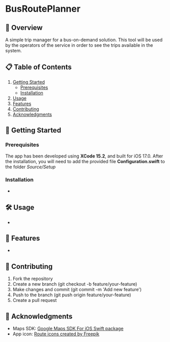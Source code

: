 
# BusRoutePlanner
## 📱 Overview 
A simple trip manager for a bus-on-demand solution. This tool will be used by the operators of the service in order to see the trips available in the system.

## 📋 Table of Contents 
1. [Getting Started](#🚀-getting-started)
    * [Prerequisites](#prerequisites)
    * [Installation](#installation)
2. [Usage](#🛠-usage)
3. [Features](#🎉-features)
4. [Contributing](#🤝-contributing)
5. [Acknowledgments](#🙏-acknowledgments)

## 🚀 Getting Started
### Prerequisites
The app has been developed using **XCode 15.2**, and built for iOS 17.0.
After the installation, you will need to add the provided file **Configuration.swift** to the folder *Source/Setup*

### Installation
-

## 🛠 Usage
-

## 🎉 Features
-

## 🤝 Contributing
1. Fork the repository
2. Create a new branch (git checkout -b feature/your-feature)
3. Make changes and commit (git commit -m 'Add new feature')
4. Push to the branch (git push origin feature/your-feature)
5. Create a pull request

## 🙏 Acknowledgments
* Maps SDK: [Google Maps SDK For iOS Swift package](https://github.com/googlemaps/ios-maps-sdk) 
* App icon: [Route icons created by Freepik](https://www.flaticon.com/free-icon/route_2055407)

